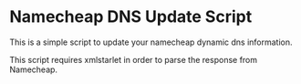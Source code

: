 # Namecheap DNS Update Script

This is a simple script to update your namecheap dynamic dns information.

This script requires xmlstarlet in order to parse the response from Namecheap.
